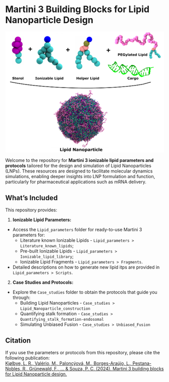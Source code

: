# Martini 3 Building Blocks for Lipid Nanoparticle Design

![Lipid Nanoparticle Components](LNP_components.png)  

Welcome to the repository for **Martini 3 ionizable lipid parameters and protocols** tailored for the design and simulation of Lipid Nanoparticles (LNPs). These resources are designed to facilitate molecular dynamics simulations, enabling deeper insights into LNP formulation and function, particularly for pharmaceutical applications such as mRNA delivery.

## What’s Included
This repository provides:

1. **Ionizable Lipid Parameters:**  
- Access the `Lipid_parameters` folder for ready-to-use Martini 3 parameters for:
   - Literature known Ionizable Lipids - `Lipid_parameters > Literature_known_lipids`;
   - Pre-built Ionizable Lipids - `Lipid_parameters > Ionizable_lipid_library`;
   - Ionizable Lipid Fragments - `Lipid_parameters > Fragments`.  
- Detailed descriptions on how to generate new lipid itps are provided in `Lipid_parameters > Scripts`.  

2. **Case Studies and Protocols:**  
- Explore the `Case_studies` folder to obtain the protocols that guide you through:
   - Building Lipid Nanoparticles - `Case_studies > Lipid_Nanoparticle_construction`
   - Quantifying stalk formation - `Case_studies > Quantifying_stalk_formation-endosomal`
   - Simulating Unbiased Fusion - `Case_studies > Unbiased_Fusion`   
       

## Citation
If you use the parameters or protocols from this repository, please cite the following publication:  
[Kjølbye, L. R., Valério, M., Paloncýová, M., Borges-Araújo, L., Pestana-Nobles, R., Grünewald, F., ... & Souza, P. C. (2024). Martini 3 building blocks for Lipid Nanoparticle design.](https://doi.org/10.26434/chemrxiv-2024-bf4n8)
